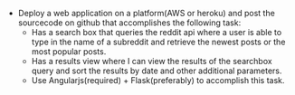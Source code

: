 - Deploy a web application on a platform(AWS or heroku) and post the sourcecode on github that accomplishes the following task:
    - Has a search box that queries the reddit api where a user is able to type in the name of a subreddit and retrieve the newest posts or the most popular posts.
    - Has a results view where I can view the results of the searchbox query and sort the results by date and other additional parameters.
    - Use Angularjs(required) + Flask(preferably) to accomplish this task. 
